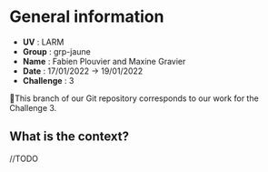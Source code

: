 # General information
- **UV** : LARM
- **Group** : grp-jaune
- **Name** : Fabien Plouvier and Maxine Gravier
- **Date** : 17/01/2022 -> 19/01/2022
- **Challenge** : 3  

📌This branch of our Git repository corresponds to our work for the Challenge 3.  
  
## What is the context?
//TODO
